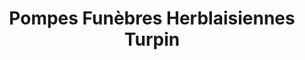 ---
title: "Pompes Funèbres Herblaisiennes Turpin"
url: /herblay-sur-seine/pompes-funebres-herblaisiennes-turpin/
shop: directeurs de funérailles
---